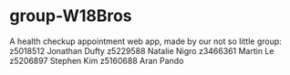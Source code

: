 # group-W18Bros
A health checkup appointment web app, made by our not so little group:
z5018512 Jonathan Dufty
z5229588 Natalie Nigro
z3466361 Martin Le
z5206897 Stephen Kim
z5160688 Aran Pando
